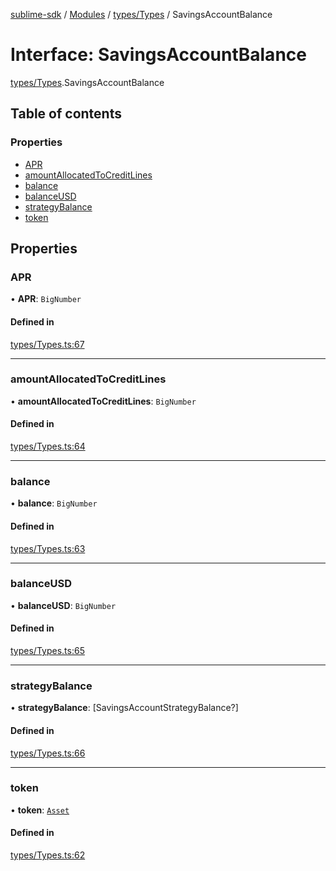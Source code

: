 [sublime-sdk](../README.md) / [Modules](../modules.md) / [types/Types](../modules/types_Types.md) / SavingsAccountBalance

# Interface: SavingsAccountBalance

[types/Types](../modules/types_Types.md).SavingsAccountBalance

## Table of contents

### Properties

- [APR](types_Types.SavingsAccountBalance.md#apr)
- [amountAllocatedToCreditLines](types_Types.SavingsAccountBalance.md#amountallocatedtocreditlines)
- [balance](types_Types.SavingsAccountBalance.md#balance)
- [balanceUSD](types_Types.SavingsAccountBalance.md#balanceusd)
- [strategyBalance](types_Types.SavingsAccountBalance.md#strategybalance)
- [token](types_Types.SavingsAccountBalance.md#token)

## Properties

### APR

• **APR**: `BigNumber`

#### Defined in

[types/Types.ts:67](https://github.com/akshay111meher/sublime-sdk/blob/e2731c8/src/types/Types.ts#L67)

___

### amountAllocatedToCreditLines

• **amountAllocatedToCreditLines**: `BigNumber`

#### Defined in

[types/Types.ts:64](https://github.com/akshay111meher/sublime-sdk/blob/e2731c8/src/types/Types.ts#L64)

___

### balance

• **balance**: `BigNumber`

#### Defined in

[types/Types.ts:63](https://github.com/akshay111meher/sublime-sdk/blob/e2731c8/src/types/Types.ts#L63)

___

### balanceUSD

• **balanceUSD**: `BigNumber`

#### Defined in

[types/Types.ts:65](https://github.com/akshay111meher/sublime-sdk/blob/e2731c8/src/types/Types.ts#L65)

___

### strategyBalance

• **strategyBalance**: [SavingsAccountStrategyBalance?]

#### Defined in

[types/Types.ts:66](https://github.com/akshay111meher/sublime-sdk/blob/e2731c8/src/types/Types.ts#L66)

___

### token

• **token**: [`Asset`](types_Types.Asset.md)

#### Defined in

[types/Types.ts:62](https://github.com/akshay111meher/sublime-sdk/blob/e2731c8/src/types/Types.ts#L62)

